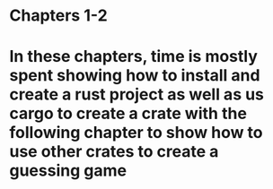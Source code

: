 # Chapters 1-2

# In these chapters, time is mostly spent showing how to install and create a rust project as well as us cargo to create a crate with the following chapter to show how to use other crates to create a guessing game
